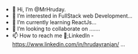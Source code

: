
- 👋 Hi, I’m @MrHruday.
- 👀 I’m interested in FullStack web Development...
- 🌱 I’m currently learning ReactJs...
- 💞️ I’m looking to collaborate on .......
- 📫 How to reach me 📧;LinkedIn - https://www.linkedin.com/in/hrudayranjan/ ...

<!---
Erhruday/Erhruday is a ✨ special ✨ repository because its `README.md` (this file) appears on your GitHub profile.
You can click the Preview link to take a look at your changes.
--->

